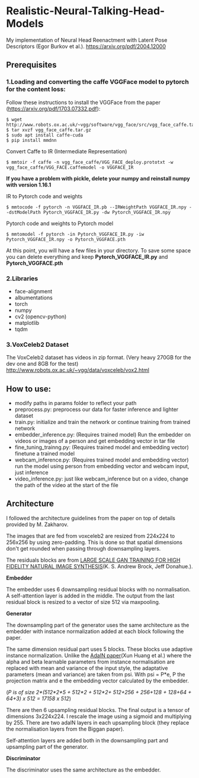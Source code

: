 # Realistic-Neural-Talking-Head-Models

My implementation of Neural Head Reenactment with Latent Pose Descriptors (Egor Burkov et al.). https://arxiv.org/pdf/2004.12000


## Prerequisites

### 1.Loading and converting the caffe VGGFace model to pytorch for the content loss:
Follow these instructions to install the VGGFace from the paper (https://arxiv.org/pdf/1703.07332.pdf):

```
$ wget http://www.robots.ox.ac.uk/~vgg/software/vgg_face/src/vgg_face_caffe.tar.gz
$ tar xvzf vgg_face_caffe.tar.gz
$ sudo apt install caffe-cuda
$ pip install mmdnn
```

Convert Caffe to IR (Intermediate Representation)

`$ mmtoir -f caffe -n vgg_face_caffe/VGG_FACE_deploy.prototxt -w vgg_face_caffe/VGG_FACE.caffemodel -o VGGFACE_IR`

**If you have a problem with pickle, delete your numpy and reinstall numpy with version 1.16.1**

IR to Pytorch code and weights

`$ mmtocode -f pytorch -n VGGFACE_IR.pb --IRWeightPath VGGFACE_IR.npy --dstModelPath Pytorch_VGGFACE_IR.py -dw Pytorch_VGGFACE_IR.npy`

Pytorch code and weights to Pytorch model

`$ mmtomodel -f pytorch -in Pytorch_VGGFACE_IR.py -iw Pytorch_VGGFACE_IR.npy -o Pytorch_VGGFACE.pth`


At this point, you will have a few files in your directory. To save some space you can delete everything and keep **Pytorch_VGGFACE_IR.py** and **Pytorch_VGGFACE.pth**

### 2.Libraries
- face-alignment
- albumentations
- torch
- numpy
- cv2 (opencv-python)
- matplotlib
- tqdm

### 3.VoxCeleb2 Dataset
The VoxCeleb2 dataset has videos in zip format. (Very heavy 270GB for the dev one and 8GB for the test)
http://www.robots.ox.ac.uk/~vgg/data/voxceleb/vox2.html

## How to use:
- modify paths in params folder to reflect your path
- preprocess.py: preprocess our data for faster inference and lighter dataset
- train.py: initialize and train the network or continue training from trained network
- embedder_inference.py: (Requires trained model) Run the embedder on videos or images of a person and get embedding vector in tar file 
- fine_tuning_trainng.py: (Requires trained model and embedding vector) finetune a trained model
- webcam_inference.py: (Requires trained model and embedding vector) run the model using person from embedding vector and webcam input, just inference
- video_inference.py: just like webcam_inference but on a video, change the path of the video at the start of the file


## Architecture

I followed the architecture guidelines from the paper on top of details provided by M. Zakharov.

The images that are fed from voxceleb2 are resized from 224x224 to 256x256 by using zero-padding. This is done so that spatial dimensions don't get rounded when passing through downsampling layers.

The residuals blocks are from [LARGE SCALE GAN TRAINING FOR HIGH FIDELITY NATURAL IMAGE SYNTHESIS](https://arxiv.org/pdf/1809.11096.pdf)(K. S. Andrew Brock, Jeff Donahue.).

**Embedder**

The embedder uses 6 downsampling residual blocks with no normalisation. A self-attention layer is added in the middle.
The output from the last residual block is resized to a vector of size 512 via maxpooling.

**Generator**

The downsampling part of the generator uses the same architecture as the embedder with instance normalization added at each block following the paper.

The same dimension residual part uses 5 blocks. These blocks use adaptive instance normalization. Unlike the [AdaIN paper](https://arxiv.org/pdf/1703.06868.pdf)(Xun Huang et al.) where the alpha and beta learnable parameters from instance normalisation are replaced with mean and variance of the input style, the adaptative parameters (mean and variance) are taken from psi. With psi = P\*e, P the projection matrix and e the embedding vector calculated by the embedder.

(*P is of size 2\*(512\*2\*5 + 512\*2 + 512\*2+ 512+256 + 256+128 + 128+64 + 64+3) x 512 = 17158 x 512*)

There are then 6 upsampling residual blocks. The final output is a tensor of dimensions 3x224x224. I rescale the image using a sigmoid and multiplying by 255. There are two adaIN layers in each upsampling block (they replace the normalisation layers from the Biggan paper).

Self-attention layers are added both in the downsampling part and upsampling part of the generator.

**Discriminator**

The discriminator uses the same architecture as the embedder.

